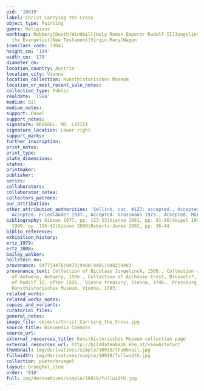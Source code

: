 ```yaml
---
pid: '10019'
label: Christ Carrying the Cross
object_type: Painting
genre: Religious
worktags: Robbery|Death|Windmill|Holy Roman Emperor Rudolf II|Jongelinck|Field|Mountain|Beggars|Burghers|Children|Crowd|Merchants|Soldiers|Christ|John
  the Evangelist|New Testament|Virgin Mary|Wagon
iconclass_code: 73D41
height_cm: '124'
width_cm: '170'
diameter_cm:
location_country: Austria
location_city: Vienna
location_collection: Kunsthistorisches Museum
location_or_most_recent_sale_notes:
collection_type: Public
realdate: '1564'
medium: Oil
medium_notes:
support: Panel
support_notes:
signature: BRUEGEL. MD. LXIIII
signature_location: Lower right
support_marks:
further_inscription:
print_notes:
print_type:
plate_dimensions:
states:
printmaker:
publisher:
series:
collaborators:
collaborator_notes:
collectors_patrons:
our_attribution:
other_attribution_authorities: 'Sellink, cat. #127: accepted., Accepted. Tolnay 1935.,
  Accepted. Friedländer 1937., Accepted. Grossmann 1973., Accepted. Marijnissen 1988.'
bibliography: Gibson 1977, pp. 123-33|Vienna 1981, pp. 81-86|Seipel 1998, pp. 68-83|Müller
  1999, pp. 136-42|Gibson 2000|Roberts-Jones 2002, pp. 36-44
biblio_reference:
exhibition_history:
ertz_1979:
ertz_2008:
bailey_walker:
hollstein_no:
provenance: 9477|9478|9479|9480|9481|9482|9483
provenance_text: Collection of Nicolaas Jongelinck, 1566., Collection of the city
  of Antwerp, Antwerp, 1566., Collection of Archduke Ernst, Brussels?, 1595., Collection
  of Rudolf II, after 1595., Vienna treasury, Vienna, 1748., Pressburg (?), 1781.,
  Kunsthistorisches Museum, Vienna, 1783.
related_works:
related_works_notes:
copies_and_variants:
curatorial_files:
general_notes:
image_file: objects/Christ_Carrying_the_Cross.jpg
source_title: Wikimedia Commons
source_url:
external_resources_title: Kunsthistorisches Museum collection page
external_resources_url: http://bilddatenbank.khm.at/viewArtefact
thumbnail: img/derivatives/simple/10019/thumbnail.jpg
fullwidth: img/derivatives/simple/10019/fullwidth.jpg
collection: pieterbruegel
layout: brueghel_item
order: '018'
full: img/derivatives/simple/10019/fullwidth.jpg
---
```

